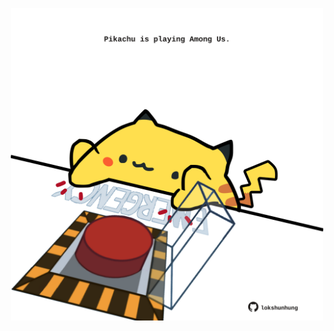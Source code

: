<!-- built at 18/07/2025, 11:00:39 UTC -->
<p align="center">
  <img width="500" height="500" src="./ReadmeImage.svg">
</p>
